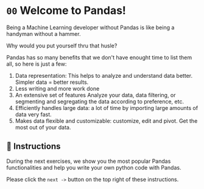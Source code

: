 # `00` Welcome to Pandas!

Being a Machine Learning developer without Pandas is like being a handyman without a hammer.

Why would you put yourself thru that husle?

Pandas has so many benefits that we don't have enought time to list them all, so here is just a few:

1. Data representation: This helps to analyze and understand data better. Simpler data = better results.
2. Less writing and more work done
3. An extensive set of features Analyze your data, data filtering, or segmenting and segregating the data according to preference, etc.
4. Efficiently handles large data: a lot of time by importing large amounts of data very fast.
5. Makes data flexible and customizable: customize, edit and pivot. Get the most out of your data.

## 📝 Instructions

During the next exercises, we show you the most popular Pandas functionalities and help you write your own python code with Pandas.

Please click the `next ->` button on the top right of these instructions.

